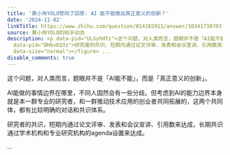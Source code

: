 ```yaml
---
title: '黄小伟YOLO赞同了回答: AI 能不能做出真正意义的创新？'
date: '2024-11-02'
linkTitle: https://www.zhihu.com/question/814165911/answer/10341738703
source: 黄小伟YOLO的知乎动态
description: <p data-pid="ULGyhHTz">这个问题，对人类而言，题眼并不是「AI能不能」，而是「真正意义的创新」。</p><p data-pid="Wu3tNd2n">AI能做的事情边界在哪里，不同人固然会有一些分歧。但考虑到AI的能力边界本身就是本一群专业的研究者，和一群推动技术应用的创业者共同拓展的，这两个共同体，都有比较明确的对话和共识体系。</p><p
  data-pid="DHbvEQ3z">研究者的共识，短期内通过论文评审、发表和会议宣讲、引用数来达成，长期共识通过学术机构和专业研究机构的agenda设置来达成。</p><figure
  data-size="normal"></figure> ...
disable_comments: true
---
```

<p data-pid="ULGyhHTz">这个问题，对人类而言，题眼并不是「AI能不能」，而是「真正意义的创新」。</p><p data-pid="Wu3tNd2n">AI能做的事情边界在哪里，不同人固然会有一些分歧。但考虑到AI的能力边界本身就是本一群专业的研究者，和一群推动技术应用的创业者共同拓展的，这两个共同体，都有比较明确的对话和共识体系。</p><p data-pid="DHbvEQ3z">研究者的共识，短期内通过论文评审、发表和会议宣讲、引用数来达成，长期共识通过学术机构和专业研究机构的agenda设置来达成。</p><figure data-size="normal"></figure> ...